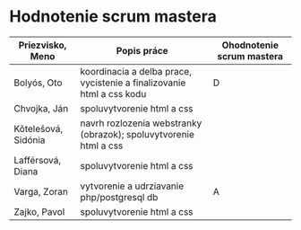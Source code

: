 # Hodnotenie scrum mastera

Priezvisko, Meno | Popis práce | Ohodnotenie scrum mastera
-----------------|-------------|---------------------------
Bolyós, Oto | koordinacia a delba prace, vycistenie a finalizovanie html a css kodu | D
Chvojka, Ján | spoluvytvorenie html a css | 
Kõtelešová, Sidónia | navrh rozlozenia webstranky (obrazok); spoluvytvorenie html a css | 
Lafférsová, Diana | spoluvytvorenie html a css | 
Varga, Zoran | vytvorenie a udrziavanie php/postgresql db | A
Zajko, Pavol | spoluvytvorenie html a css | 
